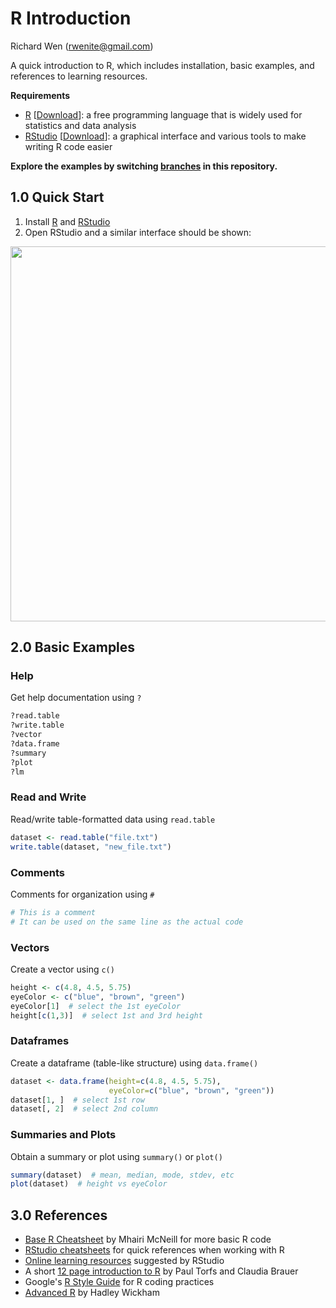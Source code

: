 # R Introduction
  
  
Richard Wen (rwenite@gmail.com)  
  
A quick introduction to R, which includes installation, basic examples, and references to learning resources.  

**Requirements**
* [R](https://www.r-project.org/) [[Download](http://cran.r-project.org/mirrors.html)]: a free programming language that is widely used for statistics and data analysis
* [RStudio](https://www.rstudio.com/products/rstudio/) [[Download](https://www.rstudio.com/products/rstudio/download2/#download)]: a graphical interface and various tools to make writing R code easier
  
**Explore the examples by switching [branches](https://help.github.com/articles/viewing-branches-in-your-repository/) in this repository.**
  
## 1.0 Quick Start
1. Install [R](http://cran.r-project.org/mirrors.html) and [RStudio](https://www.rstudio.com/products/rstudio/download2/#download)
2. Open RStudio and a similar interface should be shown:
<img src="https://github.com/rwenite/r-examples/blob/intro/quickstart.PNG"  width="600;"/>

## 2.0 Basic Examples

### Help
Get help documentation using `?`
```r
?read.table
?write.table
?vector
?data.frame
?summary
?plot
?lm
```

### Read and Write
Read/write table-formatted data using `read.table`
```r
dataset <- read.table("file.txt")
write.table(dataset, "new_file.txt")
```

### Comments
Comments for organization using `#`
```r
# This is a comment
# It can be used on the same line as the actual code
```

### Vectors
Create a vector using `c()`
```r
height <- c(4.8, 4.5, 5.75)
eyeColor <- c("blue", "brown", "green")
eyeColor[1]  # select the 1st eyeColor
height[c(1,3)]  # select 1st and 3rd height
```

### Dataframes
Create a dataframe (table-like structure) using `data.frame()`
```r
dataset <- data.frame(height=c(4.8, 4.5, 5.75),
                      eyeColor=c("blue", "brown", "green"))
dataset[1, ]  # select 1st row
dataset[, 2]  # select 2nd column
```

### Summaries and Plots
Obtain a summary or plot using `summary()` or `plot()`
```r
summary(dataset)  # mean, median, mode, stdev, etc
plot(dataset)  # height vs eyeColor
```

## 3.0 References
* [Base R Cheatsheet](https://www.rstudio.com/wp-content/uploads/2016/06/r-cheat-sheet.pdf) by Mhairi McNeill for more basic R code
* [RStudio cheatsheets](https://www.rstudio.com/resources/cheatsheets/) for quick references when working with R
* [Online learning resources](https://www.rstudio.com/online-learning/#R) suggested by RStudio
* A short [12 page introduction to R](https://www.rstudio.com/resources/cheatsheets/) by Paul Torfs and Claudia Brauer
* Google's [R Style Guide](https://google.github.io/styleguide/Rguide.xml) for R coding practices
* [Advanced R](http://adv-r.had.co.nz/) by Hadley Wickham
